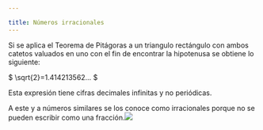 ```yaml
---

title: Números irracionales
---
```


Si se aplica el Teorema de Pitágoras a un triangulo rectángulo con ambos catetos valuados en uno con el fin de encontrar la hipotenusa se obtiene lo siguiente:

$ \sqrt{2}=1.414213562… $

Esta expresión tiene cifras decimales infinitas y no periódicas.

A este y a números similares se los conoce como irracionales porque no se pueden escribir como una fracción.![](</hipotenuza-lado-1x1-raiz-de-dos.png>)
